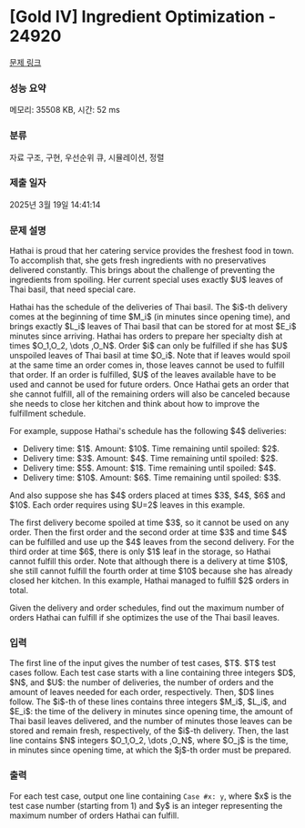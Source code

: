 # [Gold IV] Ingredient Optimization - 24920 

[문제 링크](https://www.acmicpc.net/problem/24920) 

### 성능 요약

메모리: 35508 KB, 시간: 52 ms

### 분류

자료 구조, 구현, 우선순위 큐, 시뮬레이션, 정렬

### 제출 일자

2025년 3월 19일 14:41:14

### 문제 설명

<p>Hathai is proud that her catering service provides the freshest food in town. To accomplish that, she gets fresh ingredients with no preservatives delivered constantly. This brings about the challenge of preventing the ingredients from spoiling. Her current special uses exactly $U$ leaves of Thai basil, that need special care.</p>

<p>Hathai has the schedule of the deliveries of Thai basil. The $i$-th delivery comes at the beginning of time $M_i$ (in minutes since opening time), and brings exactly $L_i$ leaves of Thai basil that can be stored for at most $E_i$ minutes since arriving. Hathai has orders to prepare her specialty dish at times $O_1,O_2, \dots ,O_N$. Order $i$ can only be fulfilled if she has $U$ unspoiled leaves of Thai basil at time $O_i$. Note that if leaves would spoil at the same time an order comes in, those leaves cannot be used to fulfill that order. If an order is fulfilled, $U$ of the leaves available have to be used and cannot be used for future orders. Once Hathai gets an order that she cannot fulfill, all of the remaining orders will also be canceled because she needs to close her kitchen and think about how to improve the fulfillment schedule.</p>

<p>For example, suppose Hathai's schedule has the following $4$ deliveries:</p>

<ul>
	<li>Delivery time: $1$. Amount: $10$. Time remaining until spoiled: $2$.</li>
	<li>Delivery time: $3$. Amount: $4$. Time remaining until spoiled: $2$.</li>
	<li>Delivery time: $5$. Amount: $1$. Time remaining until spoiled: $4$.</li>
	<li>Delivery time: $10$. Amount: $6$. Time remaining until spoiled: $3$.</li>
</ul>

<p>And also suppose she has $4$ orders placed at times $3$, $4$, $6$ and $10$. Each order requires using $U=2$ leaves in this example.</p>

<p>The first delivery become spoiled at time $3$, so it cannot be used on any order. Then the first order and the second order at time $3$ and time $4$ can be fulfilled and use up the $4$ leaves from the second delivery. For the third order at time $6$, there is only $1$ leaf in the storage, so Hathai cannot fulfill this order. Note that although there is a delivery at time $10$, she still cannot fulfill the fourth order at time $10$ because she has already closed her kitchen. In this example, Hathai managed to fulfill $2$ orders in total.</p>

<p>Given the delivery and order schedules, find out the maximum number of orders Hathai can fulfill if she optimizes the use of the Thai basil leaves.</p>

### 입력 

 <p>The first line of the input gives the number of test cases, $T$. $T$ test cases follow. Each test case starts with a line containing three integers $D$, $N$, and $U$: the number of deliveries, the number of orders and the amount of leaves needed for each order, respectively. Then, $D$ lines follow. The $i$-th of these lines contains three integers $M_i$, $L_i$, and $E_i$: the time of the delivery in minutes since opening time, the amount of Thai basil leaves delivered, and the number of minutes those leaves can be stored and remain fresh, respectively, of the $i$-th delivery. Then, the last line contains $N$ integers $O_1,O_2, \dots ,O_N$, where $O_j$ is the time, in minutes since opening time, at which the $j$-th order must be prepared.</p>

### 출력 

 <p>For each test case, output one line containing <code>Case #x: y</code>, where $x$ is the test case number (starting from 1) and $y$ is an integer representing the maximum number of orders Hathai can fulfill.</p>

